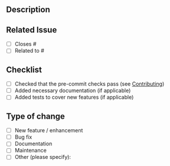 <!-- !! Thank you for opening a PR !! -->

<!--- Provide a short summary of your changes in the Title above -->

## Description
<!--- Describe your changes in detail -->

## Related Issue
<!--- If applicable, please type an `x` in one of the boxes below and provide the issue number after the # sign: -->
- [ ] Closes #
- [ ] Related to #

## Checklist
<!--- Make sure you have completed the following steps before submitting your PR -->
<!--- Feel free to type an `x` in all the boxes below to let us know you have completed the steps: -->
- [ ] Checked that the pre-commit checks pass (see [Contributing]("contibuting.md"))
- [ ] Added necessary documentation (if applicable)
- [ ] Added tests to cover new features (if applicable)

## Type of change
<!--- Select one of the categories below by typing an `x` in the box -->
- [ ] New feature / enhancement
- [ ] Bug fix
- [ ] Documentation
- [ ] Maintenance
- [ ] Other (please specify):